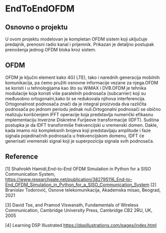 # EndToEndOFDM

## Osnovno o projektu
U ovom projektu modelovan je kompletan OFDM sistem koji uključuje predajnik, prenosni
radio kanal i prijemnik. Prikazan je detaljno postupak prenošenja jednog OFDM bloka
kroz sistem.

## OFDM
OFDM je ključni element kako 4G( LTE), tako i narednih generacija mobilnih komunikacija, 
pa ćemo  pružiti osnovne informacije vezane za njega.OFDM se koristi i u tehnologijama 
kao što su WiMAX i DVB.OFDM je tehnika modulacije koja koristi više paralelnih podnosača 
(subcarrier) koji su međusobno ortogonalni,kako bi se redukovala njihova interferencija.
Ortogonalnost podnosača znači da je integral proizvoda dva različita podnosača po jednom 
periodu jednak nuli.Ortogonalni podnosači se obično realizuju korišćenjem  IFFT 
operacije koja predstavlja numerički efikasnu implementaciju Inverzne Diskretne Furijeove 
transformacije (IDFT). Suština postupka je da IDFT transformiše frekvencijski u vremenski
domen. Dakle, kada imamo niz kompleksnih brojeva koji predstavljaju amplitude i faze signala 
pojedinačnih podnosača u frekvencijskom domenu, IDFT će generisati vremenski signal koji je 
superpozicija signala svih podnosača.

## Reference
[1] Shahrokh Hamidi,End-to-End OFDM Simulation in Python for a SISO Communication System,
https://www.researchgate.net/publication/382795116_End-to-End_OFDM_Simulation_in_Python_for_a_SISO_Communication_System
[2] Branislav Todorović, Osnove telekomunikacija, Akademska misao, Beograd, 2021

[3] David Tse, and Pramod Viswanath, Fundamentals of Wireless Communication, Cambridge University Press, Cambridge CB2 2RU, UK, 2005

[4] Learning DSP Illustrated https://dspillustrations.com/pages/index.html
